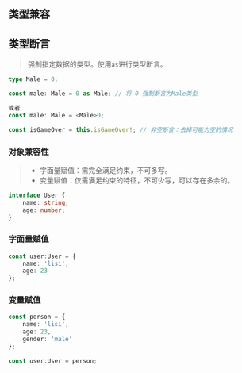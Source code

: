 ## 类型兼容

## 类型断言

> 强制指定数据的类型。使用`as`进行类型断言。

```ts
type Male = 0;

const male: Male = 0 as Male; // 将 0 强制断言为Male类型

或者
const male: Male = <Male>0;

const isGameOver = this.isGameOver!; // 非空断言：去掉可能为空的情况
```



### 对象兼容性

> - 字面量赋值：需完全满足约束，不可多写。
> - 变量赋值：仅需满足约束的特征，不可少写，可以存在多余的。

```ts
interface User {
 	name: string;
    age: number;
}
```

### 字面量赋值

```ts
const user:User = {
    name: 'lisi',
    age: 23
};
```



### 变量赋值

```ts
const person = {
    name: 'lisi',
    age: 23,
    gender: 'male'
};

const user:User = person;
```

